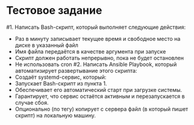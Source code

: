 # Тестовое задание
#1.  Написать Bash-скрипт, который выполняет следующие действия:
-  Раз в минуту записывает текущее время и свободное место на диске в указанный файл
-  Имя файла передаётся в качестве аргумента при запуске
- Скрипт должен работать непрерывно, пока не будет остановлен
-  Не использовать cron
#2.  Написать Ansible Playbook, который автоматизирует развертывание этого скрипта:
-  Создаёт systemd-сервис, который:
-  Запускает Bash-скрипт из пункта 1.
-  Обеспечивает его автоматический старт при загрузке системы.
-  Гарантирует, что сервис остаётся активным и перезапускается в случае сбоя.
-  Опционально (по тегу) копирует с сервера файл (в который пишет скрипт) на локальную машину.
